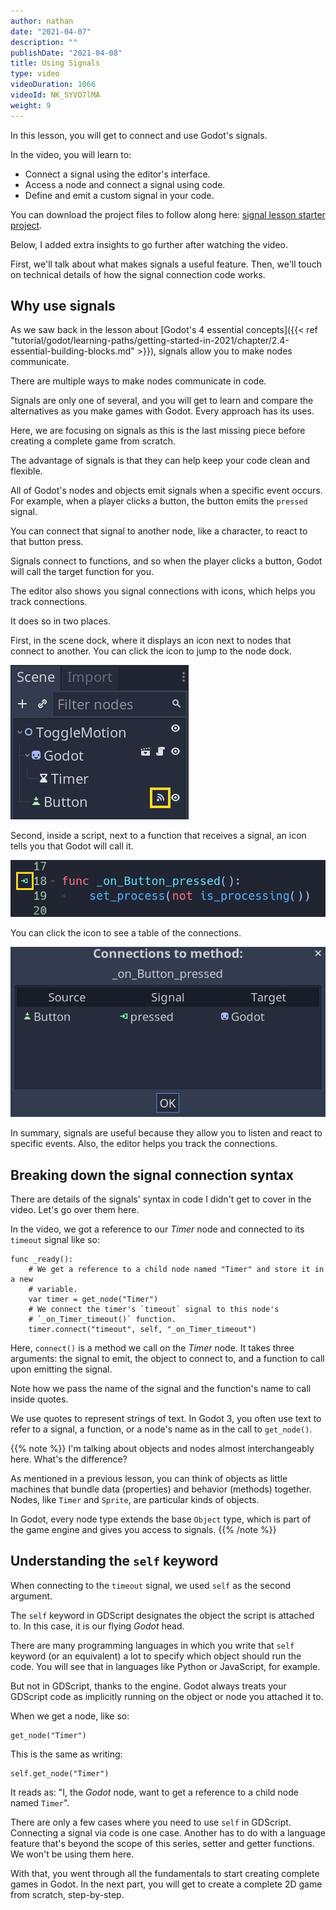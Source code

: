```yaml
---
author: nathan
date: "2021-04-07"
description: ""
publishDate: "2021-04-08"
title: Using Signals
type: video
videoDuration: 1066
videoId: NK_SYVO7lMA
weight: 9
---
```


In this lesson, you will get to connect and use Godot's signals.

In the video, you will learn to:

- Connect a signal using the editor's interface.
- Access a node and connect a signal using code.
- Define and emit a custom signal in your code.

You can download the project files to follow along here: [signal lesson starter project](https://github.com/GDQuest/godot-getting-started-2021/releases/tag/0.2.0).

Below, I added extra insights to go further after watching the video.

First, we'll talk about what makes signals a useful feature. Then, we'll touch on technical details of how the signal connection code works.

## Why use signals

As we saw back in the lesson about [Godot's 4 essential concepts]({{< ref "tutorial/godot/learning-paths/getting-started-in-2021/chapter/2.4-essential-building-blocks.md" >}}), signals allow you to make nodes communicate. 

There are multiple ways to make nodes communicate in code.

Signals are only one of several, and you will get to learn and compare the alternatives as you make games with Godot. Every approach has its uses.

Here, we are focusing on signals as this is the last missing piece before creating a complete game from scratch.

The advantage of signals is that they can help keep your code clean and flexible.

All of Godot's nodes and objects emit signals when a specific event occurs. For example, when a player clicks a button, the button emits the `pressed` signal.

You can connect that signal to another node, like a character, to react to that button press.

Signals connect to functions, and so when the player clicks a button, Godot will call the target function for you.

The editor also shows you signal connections with icons, which helps you track connections.

It does so in two places.

First, in the scene dock, where it displays an icon next to nodes that connect to another. You can click the icon to jump to the node dock.

![Screenshot of the scene dock with a signal connection icon](09.signal-in-scene-dock.png)

Second, inside a script, next to a function that receives a signal, an icon tells you that Godot will call it. 

![Icon showing a signal connection in a script](09.signal-in-script.png)

You can click the icon to see a table of the connections.

![Signal connection table popup](09.signal-table-popup.png)

In summary, signals are useful because they allow you to listen and react to specific events. Also, the editor helps you track the connections.

## Breaking down the signal connection syntax

There are details of the signals' syntax in code I didn't get to cover in the video. Let's go over them here.

In the video, we got a reference to our _Timer_ node and connected to its `timeout` signal like so:

```gdscript
func _ready():
	# We get a reference to a child node named "Timer" and store it in a new
	# variable.
	var timer = get_node("Timer")
	# We connect the timer's `timeout` signal to this node's
	# `_on_Timer_timeout()` function.
	timer.connect("timeout", self, "_on_Timer_timeout")
```

Here, `connect()` is a method we call on the _Timer_ node. It takes three arguments: the signal to emit, the object to connect to, and a function to call upon emitting the signal.

Note how we pass the name of the signal and the function's name to call inside quotes.

We use quotes to represent strings of text. In Godot 3, you often use text to refer to a signal, a function, or a node's name as in the call to `get_node()`.

{{% note %}}
I'm talking about objects and nodes almost interchangeably here. What's the difference?

As mentioned in a previous lesson, you can think of objects as little machines that bundle data (properties) and behavior (methods) together. Nodes, like `Timer` and `Sprite`, are particular kinds of objects.

In Godot, every node type extends the base `Object` type, which is part of the game engine and gives you access to signals.
{{% /note %}}

## Understanding the `self` keyword

When connecting to the `timeout` signal, we used `self` as the second argument.

The `self` keyword in GDScript designates the object the script is attached to. In this case, it is our flying _Godot_ head.

There are many programming languages in which you write that `self` keyword (or an equivalent) a lot to specify which object should run the code. You will see that in languages like Python or JavaScript, for example.

But not in GDScript, thanks to the engine. Godot always treats your GDScript code as implicitly running on the object or node you attached it to.

When we get a node, like so:

```gdscript
get_node("Timer")
```

This is the same as writing:

```gdscript
self.get_node("Timer")
```

It reads as: "I, the _Godot_ node, want to get a reference to a child node named `Timer`".

There are only a few cases where you need to use `self` in GDScript. Connecting a signal via code is one case. Another has to do with a language feature that's beyond the scope of this series, setter and getter functions. We won't be using them here.

With that, you went through all the fundamentals to start creating complete games in Godot. In the next part, you will get to create a complete 2D game from scratch, step-by-step.
